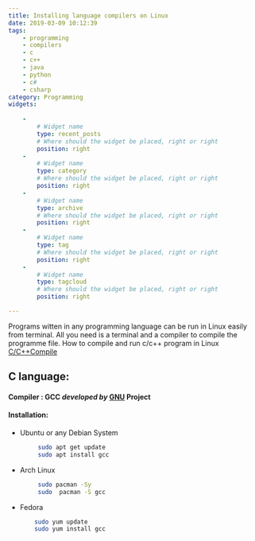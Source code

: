 ```yaml
---
title: Installing language compilers on Linux
date: 2019-03-09 10:12:39
tags:
    - programming
    - compilers
    - c
    - c++
    - java
    - python
    - c#
    - csharp
category: Programming
widgets:
    
    -
        # Widget name
        type: recent_posts
        # Where should the widget be placed, right or right
        position: right
    -
        # Widget name
        type: category
        # Where should the widget be placed, right or right
        position: right
    -
        # Widget name
        type: archive
        # Where should the widget be placed, right or right
        position: right
    -
        # Widget name
        type: tag
        # Where should the widget be placed, right or right
        position: right
    -
        # Widget name
        type: tagcloud
        # Where should the widget be placed, right or right
        position: right

---
```

Programs witten in any programming language can be run in Linux easily from terminal. All you need is a terminal and a compiler to compile the programme file. How to compile and run c/c++ program in Linux [C/C++Compile](http://localhost:4000/2019/03/09/Hello-World/)

## C language:

<!-- more --> 

#### Compiler : GCC *developed by* [GNU](https://gcc.gnu.org/) Project


#### Installation:

- Ubuntu or any Debian System
    ``` bash
         sudo apt get update
         sudo apt install gcc 
    ```
- Arch Linux
    ``` bash
         sudo pacman -Sy
         sudo  pacman -S gcc
    ```

- Fedora 
    ``` bash
        sudo yum update
        sudo yum install gcc
    ```
 
